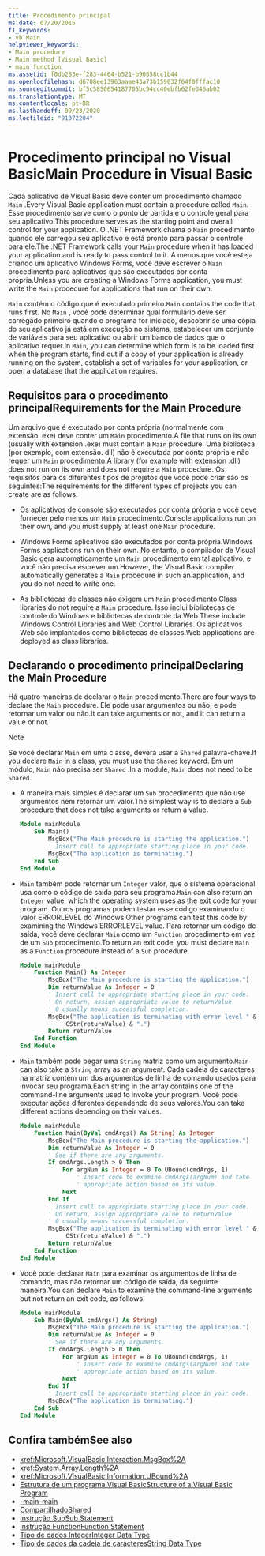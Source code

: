 ```yaml
---
title: Procedimento principal
ms.date: 07/20/2015
f1_keywords:
- vb.Main
helpviewer_keywords:
- Main procedure
- Main method [Visual Basic]
- main function
ms.assetid: f0db283e-f283-4464-b521-b90858cc1b44
ms.openlocfilehash: d6708ee13963aaae43a73b159032f64f0fffac10
ms.sourcegitcommit: bf5c5850654187705bc94cc40ebfb62fe346ab02
ms.translationtype: MT
ms.contentlocale: pt-BR
ms.lasthandoff: 09/23/2020
ms.locfileid: "91072204"
---
```

# <a name="main-procedure-in-visual-basic"></a><span data-ttu-id="901a9-102">Procedimento principal no Visual Basic</span><span class="sxs-lookup"><span data-stu-id="901a9-102">Main Procedure in Visual Basic</span></span>

<span data-ttu-id="901a9-103">Cada aplicativo de Visual Basic deve conter um procedimento chamado `Main` .</span><span class="sxs-lookup"><span data-stu-id="901a9-103">Every Visual Basic application must contain a procedure called `Main`.</span></span> <span data-ttu-id="901a9-104">Esse procedimento serve como o ponto de partida e o controle geral para seu aplicativo.</span><span class="sxs-lookup"><span data-stu-id="901a9-104">This procedure serves as the starting point and overall control for your application.</span></span> <span data-ttu-id="901a9-105">O .NET Framework chama o `Main` procedimento quando ele carregou seu aplicativo e está pronto para passar o controle para ele.</span><span class="sxs-lookup"><span data-stu-id="901a9-105">The .NET Framework calls your `Main` procedure when it has loaded your application and is ready to pass control to it.</span></span> <span data-ttu-id="901a9-106">A menos que você esteja criando um aplicativo Windows Forms, você deve escrever o `Main` procedimento para aplicativos que são executados por conta própria.</span><span class="sxs-lookup"><span data-stu-id="901a9-106">Unless you are creating a Windows Forms application, you must write the `Main` procedure for applications that run on their own.</span></span>

 <span data-ttu-id="901a9-107">`Main` contém o código que é executado primeiro.</span><span class="sxs-lookup"><span data-stu-id="901a9-107">`Main` contains the code that runs first.</span></span> <span data-ttu-id="901a9-108">No `Main` , você pode determinar qual formulário deve ser carregado primeiro quando o programa for iniciado, descobrir se uma cópia do seu aplicativo já está em execução no sistema, estabelecer um conjunto de variáveis para seu aplicativo ou abrir um banco de dados que o aplicativo requer.</span><span class="sxs-lookup"><span data-stu-id="901a9-108">In `Main`, you can determine which form is to be loaded first when the program starts, find out if a copy of your application is already running on the system, establish a set of variables for your application, or open a database that the application requires.</span></span>

## <a name="requirements-for-the-main-procedure"></a><span data-ttu-id="901a9-109">Requisitos para o procedimento principal</span><span class="sxs-lookup"><span data-stu-id="901a9-109">Requirements for the Main Procedure</span></span>

 <span data-ttu-id="901a9-110">Um arquivo que é executado por conta própria (normalmente com extensão. exe) deve conter um `Main` procedimento.</span><span class="sxs-lookup"><span data-stu-id="901a9-110">A file that runs on its own (usually with extension .exe) must contain a `Main` procedure.</span></span> <span data-ttu-id="901a9-111">Uma biblioteca (por exemplo, com extensão. dll) não é executada por conta própria e não requer um `Main` procedimento.</span><span class="sxs-lookup"><span data-stu-id="901a9-111">A library (for example with extension .dll) does not run on its own and does not require a `Main` procedure.</span></span> <span data-ttu-id="901a9-112">Os requisitos para os diferentes tipos de projetos que você pode criar são os seguintes:</span><span class="sxs-lookup"><span data-stu-id="901a9-112">The requirements for the different types of projects you can create are as follows:</span></span>

- <span data-ttu-id="901a9-113">Os aplicativos de console são executados por conta própria e você deve fornecer pelo menos um `Main` procedimento.</span><span class="sxs-lookup"><span data-stu-id="901a9-113">Console applications run on their own, and you must supply at least one `Main` procedure.</span></span>

- <span data-ttu-id="901a9-114">Windows Forms aplicativos são executados por conta própria.</span><span class="sxs-lookup"><span data-stu-id="901a9-114">Windows Forms applications run on their own.</span></span> <span data-ttu-id="901a9-115">No entanto, o compilador de Visual Basic gera automaticamente um `Main` procedimento em tal aplicativo, e você não precisa escrever um.</span><span class="sxs-lookup"><span data-stu-id="901a9-115">However, the Visual Basic compiler automatically generates a `Main` procedure in such an application, and you do not need to write one.</span></span>

- <span data-ttu-id="901a9-116">As bibliotecas de classes não exigem um `Main` procedimento.</span><span class="sxs-lookup"><span data-stu-id="901a9-116">Class libraries do not require a `Main` procedure.</span></span> <span data-ttu-id="901a9-117">Isso inclui bibliotecas de controle do Windows e bibliotecas de controle da Web.</span><span class="sxs-lookup"><span data-stu-id="901a9-117">These include Windows Control Libraries and Web Control Libraries.</span></span> <span data-ttu-id="901a9-118">Os aplicativos Web são implantados como bibliotecas de classes.</span><span class="sxs-lookup"><span data-stu-id="901a9-118">Web applications are deployed as class libraries.</span></span>

## <a name="declaring-the-main-procedure"></a><span data-ttu-id="901a9-119">Declarando o procedimento principal</span><span class="sxs-lookup"><span data-stu-id="901a9-119">Declaring the Main Procedure</span></span>

 <span data-ttu-id="901a9-120">Há quatro maneiras de declarar o `Main` procedimento.</span><span class="sxs-lookup"><span data-stu-id="901a9-120">There are four ways to declare the `Main` procedure.</span></span> <span data-ttu-id="901a9-121">Ele pode usar argumentos ou não, e pode retornar um valor ou não.</span><span class="sxs-lookup"><span data-stu-id="901a9-121">It can take arguments or not, and it can return a value or not.</span></span>

> [!NOTE]
> <span data-ttu-id="901a9-122">Se você declarar `Main` em uma classe, deverá usar a `Shared` palavra-chave.</span><span class="sxs-lookup"><span data-stu-id="901a9-122">If you declare `Main` in a class, you must use the `Shared` keyword.</span></span> <span data-ttu-id="901a9-123">Em um módulo, `Main` não precisa ser `Shared` .</span><span class="sxs-lookup"><span data-stu-id="901a9-123">In a module, `Main` does not need to be `Shared`.</span></span>

- <span data-ttu-id="901a9-124">A maneira mais simples é declarar um `Sub` procedimento que não use argumentos nem retornar um valor.</span><span class="sxs-lookup"><span data-stu-id="901a9-124">The simplest way is to declare a `Sub` procedure that does not take arguments or return a value.</span></span>

    ```vb
    Module mainModule
        Sub Main()
            MsgBox("The Main procedure is starting the application.")
            ' Insert call to appropriate starting place in your code.
            MsgBox("The application is terminating.")
        End Sub
    End Module
    ```

- <span data-ttu-id="901a9-125">`Main` também pode retornar um `Integer` valor, que o sistema operacional usa como o código de saída para seu programa.</span><span class="sxs-lookup"><span data-stu-id="901a9-125">`Main` can also return an `Integer` value, which the operating system uses as the exit code for your program.</span></span> <span data-ttu-id="901a9-126">Outros programas podem testar esse código examinando o valor ERRORLEVEL do Windows.</span><span class="sxs-lookup"><span data-stu-id="901a9-126">Other programs can test this code by examining the Windows ERRORLEVEL value.</span></span> <span data-ttu-id="901a9-127">Para retornar um código de saída, você deve declarar `Main` como um `Function` procedimento em vez de um `Sub` procedimento.</span><span class="sxs-lookup"><span data-stu-id="901a9-127">To return an exit code, you must declare `Main` as a `Function` procedure instead of a `Sub` procedure.</span></span>

    ```vb
    Module mainModule
        Function Main() As Integer
            MsgBox("The Main procedure is starting the application.")
            Dim returnValue As Integer = 0
            ' Insert call to appropriate starting place in your code.
            ' On return, assign appropriate value to returnValue.
            ' 0 usually means successful completion.
            MsgBox("The application is terminating with error level " &
                 CStr(returnValue) & ".")
            Return returnValue
        End Function
    End Module
    ```

- <span data-ttu-id="901a9-128">`Main` também pode pegar uma `String` matriz como um argumento.</span><span class="sxs-lookup"><span data-stu-id="901a9-128">`Main` can also take a `String` array as an argument.</span></span> <span data-ttu-id="901a9-129">Cada cadeia de caracteres na matriz contém um dos argumentos de linha de comando usados para invocar seu programa.</span><span class="sxs-lookup"><span data-stu-id="901a9-129">Each string in the array contains one of the command-line arguments used to invoke your program.</span></span> <span data-ttu-id="901a9-130">Você pode executar ações diferentes dependendo de seus valores.</span><span class="sxs-lookup"><span data-stu-id="901a9-130">You can take different actions depending on their values.</span></span>

    ```vb
    Module mainModule
        Function Main(ByVal cmdArgs() As String) As Integer
            MsgBox("The Main procedure is starting the application.")
            Dim returnValue As Integer = 0
            ' See if there are any arguments.
            If cmdArgs.Length > 0 Then
                For argNum As Integer = 0 To UBound(cmdArgs, 1)
                    ' Insert code to examine cmdArgs(argNum) and take
                    ' appropriate action based on its value.
                Next
            End If
            ' Insert call to appropriate starting place in your code.
            ' On return, assign appropriate value to returnValue.
            ' 0 usually means successful completion.
            MsgBox("The application is terminating with error level " &
                 CStr(returnValue) & ".")
            Return returnValue
        End Function
    End Module
    ```

- <span data-ttu-id="901a9-131">Você pode declarar `Main` para examinar os argumentos de linha de comando, mas não retornar um código de saída, da seguinte maneira.</span><span class="sxs-lookup"><span data-stu-id="901a9-131">You can declare `Main` to examine the command-line arguments but not return an exit code, as follows.</span></span>

    ```vb
    Module mainModule
        Sub Main(ByVal cmdArgs() As String)
            MsgBox("The Main procedure is starting the application.")
            Dim returnValue As Integer = 0
            ' See if there are any arguments.
            If cmdArgs.Length > 0 Then
                For argNum As Integer = 0 To UBound(cmdArgs, 1)
                    ' Insert code to examine cmdArgs(argNum) and take
                    ' appropriate action based on its value.
                Next
            End If
            ' Insert call to appropriate starting place in your code.
            MsgBox("The application is terminating.")
        End Sub
    End Module
    ```
  
## <a name="see-also"></a><span data-ttu-id="901a9-132">Confira também</span><span class="sxs-lookup"><span data-stu-id="901a9-132">See also</span></span>

- <xref:Microsoft.VisualBasic.Interaction.MsgBox%2A>
- <xref:System.Array.Length%2A>
- <xref:Microsoft.VisualBasic.Information.UBound%2A>
- [<span data-ttu-id="901a9-133">Estrutura de um programa Visual Basic</span><span class="sxs-lookup"><span data-stu-id="901a9-133">Structure of a Visual Basic Program</span></span>](structure-of-a-visual-basic-program.md)
- [<span data-ttu-id="901a9-134">-main</span><span class="sxs-lookup"><span data-stu-id="901a9-134">-main</span></span>](../../reference/command-line-compiler/main.md)
- [<span data-ttu-id="901a9-135">Compartilhado</span><span class="sxs-lookup"><span data-stu-id="901a9-135">Shared</span></span>](../../language-reference/modifiers/shared.md)
- [<span data-ttu-id="901a9-136">Instrução Sub</span><span class="sxs-lookup"><span data-stu-id="901a9-136">Sub Statement</span></span>](../../language-reference/statements/sub-statement.md)
- [<span data-ttu-id="901a9-137">Instrução Function</span><span class="sxs-lookup"><span data-stu-id="901a9-137">Function Statement</span></span>](../../language-reference/statements/function-statement.md)
- [<span data-ttu-id="901a9-138">Tipo de dados Integer</span><span class="sxs-lookup"><span data-stu-id="901a9-138">Integer Data Type</span></span>](../../language-reference/data-types/integer-data-type.md)
- [<span data-ttu-id="901a9-139">Tipo de dados da cadeia de caracteres</span><span class="sxs-lookup"><span data-stu-id="901a9-139">String Data Type</span></span>](../../language-reference/data-types/string-data-type.md)
